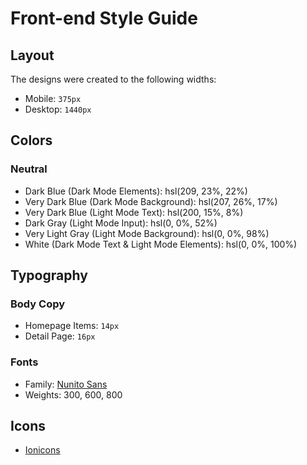 # Front-end Style Guide

## Layout

The designs were created to the following widths:

- Mobile: `375px`
- Desktop: `1440px`

## Colors

### Neutral

- Dark Blue (Dark Mode Elements): hsl(209, 23%, 22%)
- Very Dark Blue (Dark Mode Background): hsl(207, 26%, 17%)
- Very Dark Blue (Light Mode Text): hsl(200, 15%, 8%)
- Dark Gray (Light Mode Input): hsl(0, 0%, 52%)
- Very Light Gray (Light Mode Background): hsl(0, 0%, 98%)
- White (Dark Mode Text & Light Mode Elements): hsl(0, 0%, 100%)

## Typography

### Body Copy

- Homepage Items: `14px`
- Detail Page: `16px`

### Fonts

- Family: [Nunito Sans](https://fonts.google.com/specimen/Nunito+Sans)
- Weights: 300, 600, 800

## Icons

- [Ionicons](https://ionicons.com)
